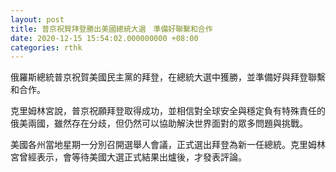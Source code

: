 ```yaml
---
layout: post
title: 普京祝賀拜登勝出美國總統大選　準備好聯繫和合作
date: 2020-12-15 15:54:02.000000000 +08:00
categories: rthk
---
```


俄羅斯總統普京祝賀美國民主黨的拜登，在總統大選中獲勝，並準備好與拜登聯繫和合作。

克里姆林宮說，普京祝願拜登取得成功，並相信對全球安全與穩定負有特殊責任的俄美兩國，雖然存在分歧，但仍然可以協助解決世界面對的眾多問題與挑戰。

美國各州當地星期一分別召開選舉人會議，正式選出拜登為新一任總統。克里姆林宮曾經表示，會等待美國大選正式結果出爐後，才發表評論。
